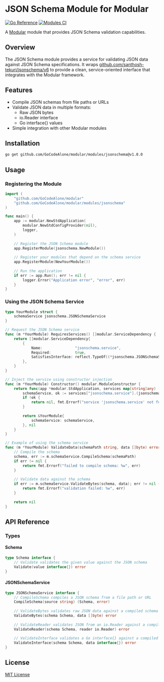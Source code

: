 # JSON Schema Module for Modular

[![Go Reference](https://pkg.go.dev/badge/github.com/GoCodeAlone/modular/modules/jsonschema.svg)](https://pkg.go.dev/github.com/GoCodeAlone/modular/modules/jsonschema)
[![Modules CI](https://github.com/GoCodeAlone/modular/actions/workflows/modules-ci.yml/badge.svg)](https://github.com/GoCodeAlone/modular/actions/workflows/modules-ci.yml)

A [Modular](https://github.com/GoCodeAlone/modular) module that provides JSON Schema validation capabilities.

## Overview

The JSON Schema module provides a service for validating JSON data against JSON Schema specifications. It wraps [github.com/santhosh-tekuri/jsonschema/v6](https://github.com/santhosh-tekuri/jsonschema) to provide a clean, service-oriented interface that integrates with the Modular framework.

## Features

- Compile JSON schemas from file paths or URLs
- Validate JSON data in multiple formats:
  - Raw JSON bytes
  - io.Reader interface
  - Go interface{} values
- Simple integration with other Modular modules

## Installation

```bash
go get github.com/GoCodeAlone/modular/modules/jsonschema@v1.0.0
```

## Usage

### Registering the Module

```go
import (
    "github.com/GoCodeAlone/modular"
    "github.com/GoCodeAlone/modular/modules/jsonschema"
)

func main() {
    app := modular.NewStdApplication(
        modular.NewStdConfigProvider(nil),
        logger,
    )
    
    // Register the JSON Schema module
    app.RegisterModule(jsonschema.NewModule())
    
    // Register your modules that depend on the schema service
    app.RegisterModule(NewYourModule())
    
    // Run the application
    if err := app.Run(); err != nil {
        logger.Error("Application error", "error", err)
    }
}
```

### Using the JSON Schema Service

```go
type YourModule struct {
    schemaService jsonschema.JSONSchemaService
}

// Request the JSON Schema service
func (m *YourModule) RequiresServices() []modular.ServiceDependency {
    return []modular.ServiceDependency{
        {
            Name:               "jsonschema.service",
            Required:           true,
            SatisfiesInterface: reflect.TypeOf((*jsonschema.JSONSchemaService)(nil)).Elem(),
        },
    }
}

// Inject the service using constructor injection
func (m *YourModule) Constructor() modular.ModuleConstructor {
    return func(app *modular.StdApplication, services map[string]any) (modular.Module, error) {
        schemaService, ok := services["jsonschema.service"].(jsonschema.JSONSchemaService)
        if !ok {
            return nil, fmt.Errorf("service 'jsonschema.service' not found or wrong type")
        }
        
        return &YourModule{
            schemaService: schemaService,
        }, nil
    }
}

// Example of using the schema service
func (m *YourModule) ValidateData(schemaPath string, data []byte) error {
    // Compile the schema
    schema, err := m.schemaService.CompileSchema(schemaPath)
    if err != nil {
        return fmt.Errorf("failed to compile schema: %w", err)
    }
    
    // Validate data against the schema
    if err := m.schemaService.ValidateBytes(schema, data); err != nil {
        return fmt.Errorf("validation failed: %w", err)
    }
    
    return nil
}
```

## API Reference

### Types

#### Schema

```go
type Schema interface {
    // Validate validates the given value against the JSON schema
    Validate(value interface{}) error
}
```

#### JSONSchemaService

```go
type JSONSchemaService interface {
    // CompileSchema compiles a JSON schema from a file path or URL
    CompileSchema(source string) (Schema, error)
    
    // ValidateBytes validates raw JSON data against a compiled schema
    ValidateBytes(schema Schema, data []byte) error
    
    // ValidateReader validates JSON from an io.Reader against a compiled schema
    ValidateReader(schema Schema, reader io.Reader) error
    
    // ValidateInterface validates a Go interface{} against a compiled schema
    ValidateInterface(schema Schema, data interface{}) error
}
```

## License

[MIT License](../../LICENSE)
